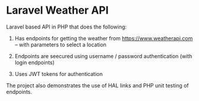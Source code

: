 
# Laravel Weather API

Laravel based API in PHP that does the following:

1. Has endpoints for getting the weather from https://www.weatherapi.com – with parameters to
select a location

2. Endpoints are seecured using username / password authentication (with login
endpoints)

3. Uses JWT tokens for authentication


The project also demonstrates the use of HAL links and PHP unit testing of endpoints.
